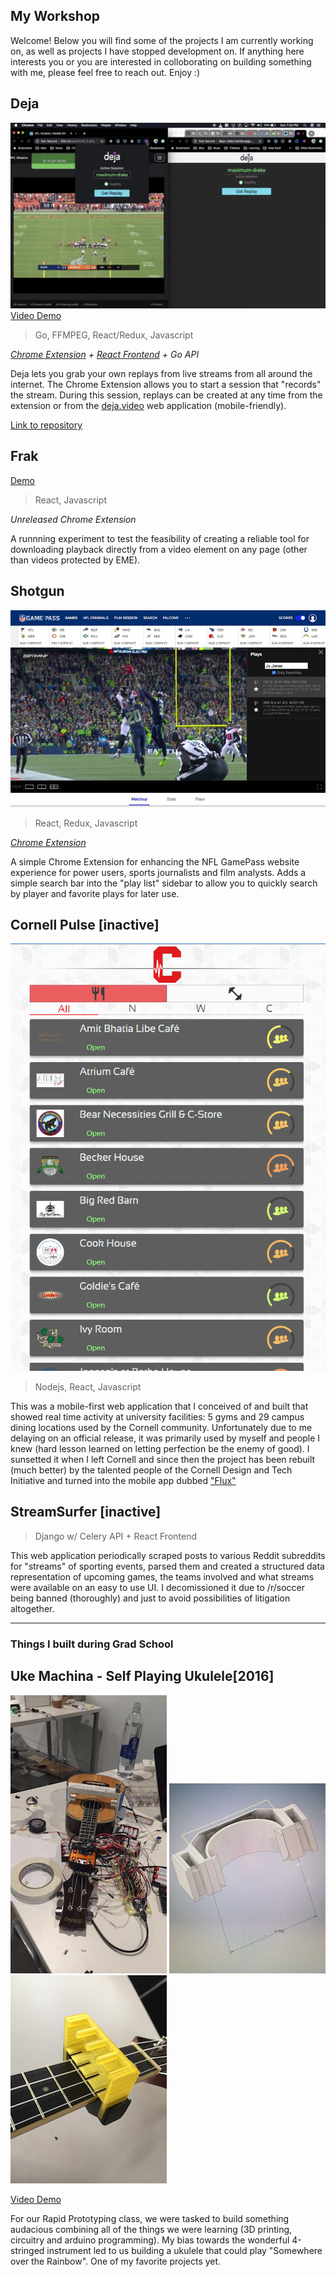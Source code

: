 ## My Workshop

Welcome! Below you will find some of the projects I am currently working on, as well as projects I have stopped development on. If anything here interests you or you are interested in colloborating on building something with me, please feel free to reach out. Enjoy :)

Deja
---
![Deja Picture](./assets/deja.png)
[Video Demo](https://www.youtube.com/watch?v=8sKslLUpeCs)

> Go, FFMPEG, React/Redux, Javascript

_[Chrome Extension](https://chrome.google.com/webstore/detail/deja-extension/fadmeenbclggopfangnbjmfbleffocnb) + [React Frontend](http://deja.video) + Go API_

Deja lets you grab your own replays from live streams from all around the internet. The Chrome Extension allows you to start a session that "records" the stream. During this session, replays can be created at any time from the extension or from the [deja.video](http://deja.video) web application (mobile-friendly).

[Link to repository](https://github.com/jdhayford/deja)

Frak
---
[Demo](https://imgur.com/a/YwX6lmY)

> React, Javascript

_Unreleased Chrome Extension_

A runnning experiment to test the feasibility of creating a reliable tool for downloading playback directly from a video element on any page (other than videos protected by EME).

Shotgun
---
![Shotgun Picture](./assets/shotgun.jpg)

> React, Redux, Javascript

[_Chrome Extension_](https://chrome.google.com/webstore/detail/shotgun-game-pass-enhance/lnbibfnchjpelopboeelajjgebgoplmn)

A simple Chrome Extension for enhancing the NFL GamePass website experience for power users, sports journalists and film analysts. Adds a simple search bar into the "play list" sidebar to allow you to quickly search by player and favorite plays for later use.


Cornell Pulse [inactive]
---

![Picture](./assets/pulse.png)

> Nodejs, React, Javascript

This was a mobile-first web application that I conceived of and built that showed real time activity at university facilities: 5 gyms and 29 campus dining locations used by the Cornell community. Unfortunately due to me delaying on an official release, it was primarily used by myself and people I knew (hard lesson learned on letting perfection be the enemy of good). I sunsetted it when I left Cornell and since then the project has been rebuilt (much better) by the talented people of the  Cornell Design and Tech Initiative and turned into the mobile app dubbed ["Flux"](https://www.cornelldti.org/Projects/flux)

StreamSurfer [inactive]
---

> Django w/ Celery API + React Frontend

This web application periodically scraped posts to various Reddit subreddits for "streams" of sporting events, parsed them and created a structured data representation of upcoming games, the teams involved and what streams were available on an easy to use UI. I decomissioned it due to /r/soccer being banned (thoroughly) and just to avoid possibilities of litigation altogether.

____

### Things I built during Grad School

Uke Machina - Self Playing Ukulele[2016]
---
![Uke Picture](./assets/uke.png)
![CAD for Clamp](./assets/clamp.png)
![CAD for Clamp](./assets/attached.png)

[Video Demo](https://www.youtube.com/watch?v=XjbdhokM8rI&feature=youtu.be)

For our Rapid Prototyping class, we were tasked to build something audacious combining all of the things we were learning (3D printing, circuitry and arduino programming). My bias towards the wonderful 4-stringed instrument led to us building a ukulele that could play "Somewhere over the Rainbow". One of my favorite projects yet.
